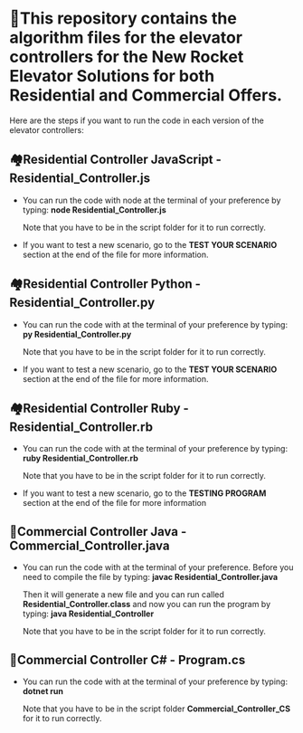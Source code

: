 # 🚀This repository contains the algorithm files for the elevator controllers for the New Rocket Elevator Solutions for both Residential and Commercial Offers.

Here are the steps if you want to run the code in each version of the elevator controllers:

## 🏘️Residential Controller JavaScript - Residential_Controller.js
* You can run the code with node at the terminal of your preference by typing: **node Residential_Controller.js**

    Note that you have to be in the script folder for it to run correctly.

* If you want to test a new scenario, go to the **TEST YOUR SCENARIO** section at the end of the file for more information.

## 🏘️Residential Controller Python - Residential_Controller.py 
* You can run the code with at the terminal of your preference by typing: **py Residential_Controller.py**

    Note that you have to be in the script folder for it to run correctly.

* If you want to test a new scenario, go to the **TEST YOUR SCENARIO** section at the end of the file for more information.

## 🏘️Residential Controller Ruby - Residential_Controller.rb
* You can run the code with at the terminal of your preference by typing: **ruby Residential_Controller.rb**

    Note that you have to be in the script folder for it to run correctly.

* If you want to test a new scenario, go to the **TESTING PROGRAM** section at the end of the file for more information

## 🏢Commercial Controller Java - Commercial_Controller.java
* You can run the code with at the terminal of your preference. Before you need to compile the file by typing: **javac Residential_Controller.java**

    Then it will generate a new file and you can run called **Residential_Controller.class** and now you can run the program by typing: **java Residential_Controller**

    Note that you have to be in the script folder for it to run correctly.
    
## 🏢Commercial Controller C# - Program.cs
* You can run the code with at the terminal of your preference by typing: **dotnet run**

    Note that you have to be in the script folder **Commercial_Controller_CS** for it to run correctly.